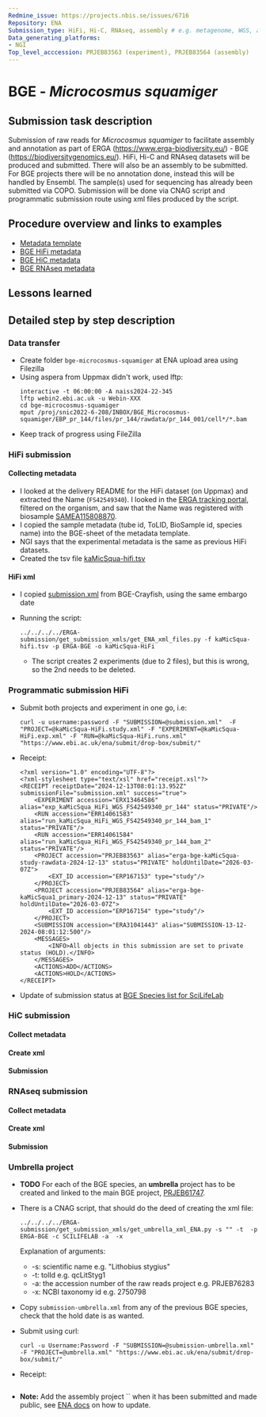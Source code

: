 ```yaml
---
Redmine_issue: https://projects.nbis.se/issues/6716
Repository: ENA
Submission_type: HiFi, Hi-C, RNAseq, assembly # e.g. metagenome, WGS, assembly, - IF RELEVANT
Data_generating_platforms:
- NGI
Top_level_acccession: PRJEB83563 (experiment), PRJEB83564 (assembly)
---
```


# BGE - *Microcosmus squamiger*

## Submission task description
Submission of raw reads for *Microcosmus squamiger* to facilitate assembly and annotation as part of ERGA (https://www.erga-biodiversity.eu/) - BGE (https://biodiversitygenomics.eu/). HiFi, Hi-C and RNAseq datasets will be produced and submitted. There will also be an assembly to be submitted. For BGE projects there will be no annotation done, instead this will be handled by Ensembl. The sample(s) used for sequencing has already been submitted via COPO.
Submission will be done via CNAG script and programmatic submission route using xml files produced by the script.

## Procedure overview and links to examples

* [Metadata template](./data/BGE-Microcosmus-squamiger-metadata.xlsx)
* [BGE HiFi metadata](./data/kaMicSqua-hifi.tsv)
* [BGE HiC metadata](./data/TOLID-hic.tsv)
* [BGE RNAseq metadata](./data/TOLID-rnaseq.tsv)

## Lessons learned
<!-- What went well? What did not went so well? What would you have done differently? -->

## Detailed step by step description

### Data transfer
* Create folder `bge-microcosmus-squamiger` at ENA upload area using Filezilla
* Using aspera from Uppmax didn't work, used lftp:
    ```
    interactive -t 06:00:00 -A naiss2024-22-345
    lftp webin2.ebi.ac.uk -u Webin-XXX
    cd bge-microcosmus-squamiger
    mput /proj/snic2022-6-208/INBOX/BGE_Microcosmus-squamiger/EBP_pr_144/files/pr_144/rawdata/pr_144_001/cell*/*.bam
    ```
* Keep track of progress using FileZilla

### HiFi submission
#### Collecting metadata
* I looked at the delivery README for the HiFi dataset (on Uppmax) and extracted the Name (`FS42549340`). I looked in the [ERGA tracking portal](https://genomes.cnag.cat/erga-stream/samples/), filtered on the organism, and saw that the Name was registered with biosample [SAMEA115808870](https://www.ebi.ac.uk/biosamples/samples/SAMEA115808870).
* I copied the sample metadata (tube id, ToLID, BioSample id, species name) into the BGE-sheet of the metadata template.
* NGI says that the experimental metadata is the same as previous HiFi datasets.
* Created the tsv file [kaMicSqua-hifi.tsv](./data/kaMicSqua-hifi.tsv)

#### HiFi xml
* I copied [submission.xml](./data/submission.xml) from BGE-Crayfish, using the same embargo date

* Running the script:
    ```
    ../../../../ERGA-submission/get_submission_xmls/get_ENA_xml_files.py -f kaMicSqua-hifi.tsv -p ERGA-BGE -o kaMicSqua-HiFi
    ```
    * The script creates 2 experiments (due to 2 files), but this is wrong, so the 2nd needs to be deleted.

### Programmatic submission HiFi
* Submit both projects and experiment in one go, i.e:
    ```
    curl -u username:password -F "SUBMISSION=@submission.xml"  -F "PROJECT=@kaMicSqua-HiFi.study.xml" -F "EXPERIMENT=@kaMicSqua-HiFi.exp.xml" -F "RUN=@kaMicSqua-HiFi.runs.xml" "https://www.ebi.ac.uk/ena/submit/drop-box/submit/"
    ```

* Receipt:
    ```
    <?xml version="1.0" encoding="UTF-8"?>
    <?xml-stylesheet type="text/xsl" href="receipt.xsl"?>
    <RECEIPT receiptDate="2024-12-13T08:01:13.952Z" submissionFile="submission.xml" success="true">
        <EXPERIMENT accession="ERX13464586" alias="exp_kaMicSqua_HiFi_WGS_FS42549340_pr_144" status="PRIVATE"/>
        <RUN accession="ERR14061583" alias="run_kaMicSqua_HiFi_WGS_FS42549340_pr_144_bam_1" status="PRIVATE"/>
        <RUN accession="ERR14061584" alias="run_kaMicSqua_HiFi_WGS_FS42549340_pr_144_bam_2" status="PRIVATE"/>
        <PROJECT accession="PRJEB83563" alias="erga-bge-kaMicSqua-study-rawdata-2024-12-13" status="PRIVATE" holdUntilDate="2026-03-07Z">
            <EXT_ID accession="ERP167153" type="study"/>
        </PROJECT>
        <PROJECT accession="PRJEB83564" alias="erga-bge-kaMicSqua1_primary-2024-12-13" status="PRIVATE" holdUntilDate="2026-03-07Z">
            <EXT_ID accession="ERP167154" type="study"/>
        </PROJECT>
        <SUBMISSION accession="ERA31041443" alias="SUBMISSION-13-12-2024-08:01:12:500"/>
        <MESSAGES>
            <INFO>All objects in this submission are set to private status (HOLD).</INFO>
        </MESSAGES>
        <ACTIONS>ADD</ACTIONS>
        <ACTIONS>HOLD</ACTIONS>
    </RECEIPT>
    ```

* Update of submission status at [BGE Species list for SciLifeLab](https://docs.google.com/spreadsheets/d/1mSuL_qGffscer7G1FaiEOdyR68igscJB0CjDNSCNsvg/)

### HiC submission
#### Collect metadata
#### Create xml
#### Submission

### RNAseq submission
#### Collect metadata
#### Create xml
#### Submission

### Umbrella project
* **TODO**
For each of the BGE species, an **umbrella** project has to be created and linked to the main BGE project, [PRJEB61747](https://www.ebi.ac.uk/ena/browser/view/PRJEB61747).

* There is a CNAG script, that should do the deed of creating the xml file:
    ```
    ../../../../ERGA-submission/get_submission_xmls/get_umbrella_xml_ENA.py -s "" -t  -p ERGA-BGE -c SCILIFELAB -a  -x 
    ```
    Explanation of arguments:
    * -s: scientific name e.g. "Lithobius stygius"
    * -t: tolId e.g. qcLitStyg1
    * -a: the accession number of the raw reads project e.g. PRJEB76283
    * -x: NCBI taxonomy id e.g. 2750798

* Copy `submission-umbrella.xml` from any of the previous BGE species, check that the hold date is as wanted.
* Submit using curl:
    ```
    curl -u Username:Password -F "SUBMISSION=@submission-umbrella.xml" -F "PROJECT=@umbrella.xml" "https://www.ebi.ac.uk/ena/submit/drop-box/submit/"
    ```
* Receipt:
    ```
    
    ```
* **Note:** Add the assembly project `` when it has been submitted and made public, see [ENA docs](https://ena-docs.readthedocs.io/en/latest/faq/umbrella.html#adding-children-to-an-umbrella) on how to update.
